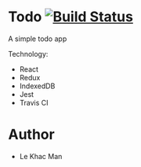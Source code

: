 # Todo [![Build Status](https://travis-ci.org/khacman/todo.svg?branch=master)](https://travis-ci.org/khacman/todo)
A simple todo app

Technology:
- React
- Redux
- IndexedDB
- Jest
- Travis CI

# Author
- Le Khac Man
